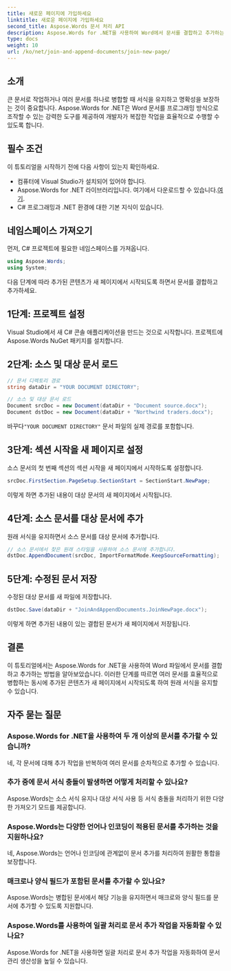 ```yaml
---
title: 새로운 페이지에 가입하세요
linktitle: 새로운 페이지에 가입하세요
second_title: Aspose.Words 문서 처리 API
description: Aspose.Words for .NET을 사용하여 Word에서 문서를 결합하고 추가하는 방법을 알아보세요. 효율적인 문서 병합을 위한 단계별 가이드를 따르세요.
type: docs
weight: 10
url: /ko/net/join-and-append-documents/join-new-page/
---
```

## 소개

큰 문서로 작업하거나 여러 문서를 하나로 병합할 때 서식을 유지하고 명확성을 보장하는 것이 중요합니다. Aspose.Words for .NET은 Word 문서를 프로그래밍 방식으로 조작할 수 있는 강력한 도구를 제공하여 개발자가 복잡한 작업을 효율적으로 수행할 수 있도록 합니다.

## 필수 조건

이 튜토리얼을 시작하기 전에 다음 사항이 있는지 확인하세요.
- 컴퓨터에 Visual Studio가 설치되어 있어야 합니다.
-  Aspose.Words for .NET 라이브러리입니다. 여기에서 다운로드할 수 있습니다.[여기](https://releases.aspose.com/words/net/).
- C# 프로그래밍과 .NET 환경에 대한 기본 지식이 있습니다.

## 네임스페이스 가져오기

먼저, C# 프로젝트에 필요한 네임스페이스를 가져옵니다.

```csharp
using Aspose.Words;
using System;
```

다음 단계에 따라 추가된 콘텐츠가 새 페이지에서 시작되도록 하면서 문서를 결합하고 추가하세요.

## 1단계: 프로젝트 설정

Visual Studio에서 새 C# 콘솔 애플리케이션을 만드는 것으로 시작합니다. 프로젝트에 Aspose.Words NuGet 패키지를 설치합니다.

## 2단계: 소스 및 대상 문서 로드

```csharp
// 문서 디렉토리 경로
string dataDir = "YOUR DOCUMENT DIRECTORY";

// 소스 및 대상 문서 로드
Document srcDoc = new Document(dataDir + "Document source.docx");
Document dstDoc = new Document(dataDir + "Northwind traders.docx");
```

 바꾸다`"YOUR DOCUMENT DIRECTORY"` 문서 파일의 실제 경로를 포함합니다.

## 3단계: 섹션 시작을 새 페이지로 설정

소스 문서의 첫 번째 섹션의 섹션 시작을 새 페이지에서 시작하도록 설정합니다.

```csharp
srcDoc.FirstSection.PageSetup.SectionStart = SectionStart.NewPage;
```

이렇게 하면 추가된 내용이 대상 문서의 새 페이지에서 시작됩니다.

## 4단계: 소스 문서를 대상 문서에 추가

원래 서식을 유지하면서 소스 문서를 대상 문서에 추가합니다.

```csharp
// 소스 문서에서 찾은 원래 스타일을 사용하여 소스 문서에 추가합니다.
dstDoc.AppendDocument(srcDoc, ImportFormatMode.KeepSourceFormatting);
```

## 5단계: 수정된 문서 저장

수정된 대상 문서를 새 파일에 저장합니다.

```csharp
dstDoc.Save(dataDir + "JoinAndAppendDocuments.JoinNewPage.docx");
```

이렇게 하면 추가된 내용이 있는 결합된 문서가 새 페이지에서 저장됩니다.

## 결론

이 튜토리얼에서는 Aspose.Words for .NET을 사용하여 Word 파일에서 문서를 결합하고 추가하는 방법을 알아보았습니다. 이러한 단계를 따르면 여러 문서를 효율적으로 병합하는 동시에 추가된 콘텐츠가 새 페이지에서 시작되도록 하여 원래 서식을 유지할 수 있습니다.

## 자주 묻는 질문

### Aspose.Words for .NET을 사용하여 두 개 이상의 문서를 추가할 수 있습니까?
네, 각 문서에 대해 추가 작업을 반복하여 여러 문서를 순차적으로 추가할 수 있습니다.

### 추가 중에 문서 서식 충돌이 발생하면 어떻게 처리할 수 있나요?
Aspose.Words는 소스 서식 유지나 대상 서식 사용 등 서식 충돌을 처리하기 위한 다양한 가져오기 모드를 제공합니다.

### Aspose.Words는 다양한 언어나 인코딩이 적용된 문서를 추가하는 것을 지원하나요?
네, Aspose.Words는 언어나 인코딩에 관계없이 문서 추가를 처리하여 원활한 통합을 보장합니다.

### 매크로나 양식 필드가 포함된 문서를 추가할 수 있나요?
Aspose.Words는 병합된 문서에서 해당 기능을 유지하면서 매크로와 양식 필드를 문서에 추가할 수 있도록 지원합니다.

### Aspose.Words를 사용하여 일괄 처리로 문서 추가 작업을 자동화할 수 있나요?
Aspose.Words for .NET을 사용하면 일괄 처리로 문서 추가 작업을 자동화하여 문서 관리 생산성을 높일 수 있습니다.